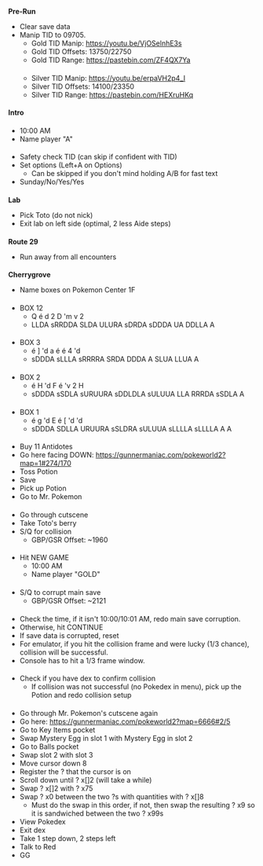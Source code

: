**Pre-Run**
- Clear save data
- Manip TID to 09705.
	- Gold TID Manip: https://youtu.be/VjOSelnhE3s
	- Gold TID Offsets: 13750/22750
	- Gold TID Range: https://pastebin.com/ZF4QX7Ya
	####
	- Silver TID Manip: https://youtu.be/erpaVH2p4_I
	- Silver TID Offsets: 14100/23350
	- Silver TID Range: https://pastebin.com/HEXruHKq
####
**Intro**
####
- 10:00 AM
- Name player "A"
####
- Safety check TID (can skip if confident with TID)
- Set options (Left+A on Options)
	- Can be skipped if you don't mind holding A/B for fast text
- Sunday/No/Yes/Yes
####
**Lab**
- Pick Toto (do not nick)
- Exit lab on left side (optimal, 2 less Aide steps)
####
**Route 29**
- Run away from all encounters
####
**Cherrygrove**
- Name boxes on Pokemon Center 1F
####
- BOX 12
	- Q é d 2 D 'm v 2
	- LLDA sRRDDA SLDA ULURA sDRDA sDDDA UA DDLLA A
####
- BOX 3
	- é ] 'd a é é 4 'd
	- sDDDA sLLLA sRRRRA SRDA DDDA A SLUA LLUA A
####
- BOX 2
	- é H 'd F é 'v 2 H
	- sDDDA sSDLA sURUURA sDDLDLA sULUUA LLA RRRDA sSDLA A
####
- BOX 1
	- é g 'd E é [ 'd 'd
	- sDDDA SDLLA URUURA sSLDRA sULUUA sLLLLA sLLLLA A A
####
- Buy 11 Antidotes
- Go here facing DOWN: https://gunnermaniac.com/pokeworld2?map=1#274/170
- Toss Potion
- Save
- Pick up Potion
- Go to Mr. Pokemon
####
- Go through cutscene
- Take Toto's berry
- S/Q for collision
	- GBP/GSR Offset: ~1960
####
- Hit NEW GAME
	- 10:00 AM
	- Name player "GOLD"
####	
- S/Q to corrupt main save
	- GBP/GSR Offset: ~2121
####
- Check the time, if it isn't 10:00/10:01 AM, redo main save corruption.
- Otherwise, hit CONTINUE
- If save data is corrupted, reset
- For emulator, if you hit the collision frame and were lucky (1/3 chance), collision will be successful.
- Console has to hit a 1/3 frame window.
####
- Check if you have dex to confirm collision
	- If collision was not successful (no Pokedex in menu), pick up the Potion and redo collision setup
####
- Go through Mr. Pokemon's cutscene again
- Go here: https://gunnermaniac.com/pokeworld2?map=6666#2/5
- Go to Key Items pocket
- Swap Mystery Egg in slot 1 with Mystery Egg in slot 2
- Go to Balls pocket
- Swap slot 2 with slot 3
- Move cursor down 8
- Register the ? that the cursor is on
- Scroll down until ? x[]2 (will take a while)
- Swap ? x[]2 with ? x75
- Swap ? x0 between the two ?s with quantities with ? x[]8
	- Must do the swap in this order, if not, then swap the resulting ? x9 so it is sandwiched between the two ? x99s
- View Pokedex
- Exit dex
- Take 1 step down, 2 steps left
- Talk to Red
- GG
